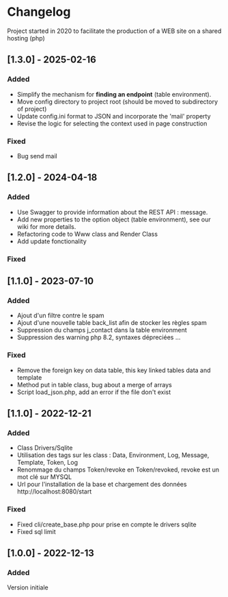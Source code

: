 # Changelog

Project started in 2020 to facilitate the production of a WEB site on a shared hosting (php)

## [1.3.0] - 2025-02-16

### Added
- Simplify the mechanism for **finding an endpoint** (table environment).
- Move config directory to project root (should be moved to subdirectory of project)
- Update config.ini format to JSON and incorporate the 'mail' property
- Revise the logic for selecting the context used in page construction

### Fixed
- Bug send mail

## [1.2.0] - 2024-04-18

### Added
- Use Swagger to provide information about the REST API : message.
- Add new properties to the option object (table environment), see our wiki for more details.
- Refactoring code to Www class and Render Class
- Add update fonctionality 

### Fixed

## [1.1.0] - 2023-07-10

### Added

- Ajout d'un filtre contre le spam
- Ajout d'une nouvelle table back_list afin de stocker les règles spam
- Suppression du champs j_contact dans la table environment
- Suppression des warning php 8.2, syntaxes dépreciées ... 

### Fixed

- Remove the foreign key on data table, this key linked tables data and template
- Method put in table class, bug about a merge of arrays 
- Script load_json.php, add an error if the file don't exist 

## [1.1.0] - 2022-12-21

### Added

- Class Drivers/Sqlite
- Utilisation des tags sur les class : Data, Environment, Log, Message, Template, Token, Log
- Renommage du champs Token/revoke en Token/revoked, revoke est un mot clé sur MYSQL
- Url pour l'installation de la base et chargement des données http://localhost:8080/start

### Fixed

- Fixed cli/create_base.php pour prise en compte le drivers sqlite
- Fixed sql limit  
 
## [1.0.0] - 2022-12-13

### Added

Version initiale


